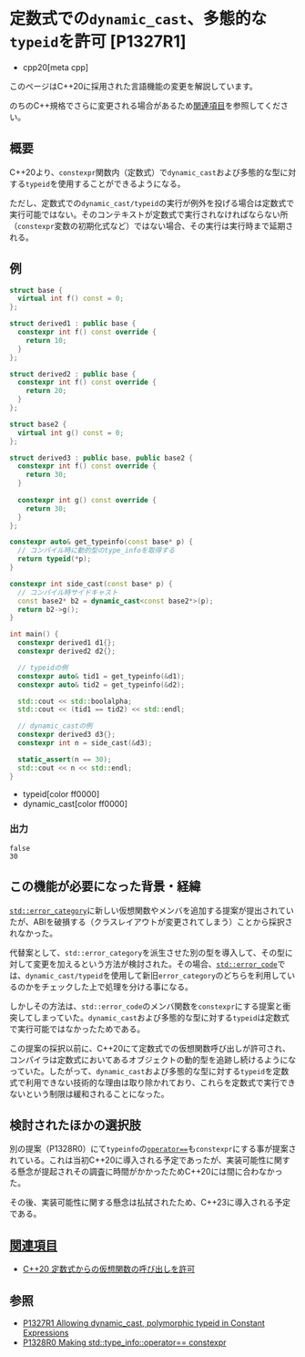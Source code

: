# 定数式での`dynamic_cast`、多態的な`typeid`を許可 [P1327R1]
* cpp20[meta cpp]

<!-- start lang caution -->

このページはC++20に採用された言語機能の変更を解説しています。

のちのC++規格でさらに変更される場合があるため[関連項目](#relative-page)を参照してください。

<!-- last lang caution -->

## 概要

C++20より、`constexpr`関数内（定数式）で`dynamic_cast`および多態的な型に対する`typeid`を使用することができるようになる。

ただし、定数式での`dynamic_cast/typeid`の実行が例外を投げる場合は定数式で実行可能ではない。そのコンテキストが定数式で実行されなければならない所（`constexpr`変数の初期化式など）ではない場合、その実行は実行時まで延期される。

## 例
```cpp example
struct base {
  virtual int f() const = 0;
};

struct derived1 : public base {
  constexpr int f() const override {
    return 10;
  }
};

struct derived2 : public base {
  constexpr int f() const override {
    return 20;
  }
};

struct base2 {
  virtual int g() const = 0;
};

struct derived3 : public base, public base2 {
  constexpr int f() const override {
    return 30;
  }
  
  constexpr int g() const override {
    return 30;
  }
};

constexpr auto& get_typeinfo(const base* p) {
  // コンパイル時に動的型のtype_infoを取得する
  return typeid(*p);
}

constexpr int side_cast(const base* p) {
  // コンパイル時サイドキャスト
  const base2* b2 = dynamic_cast<const base2*>(p);
  return b2->g();
}

int main() {
  constexpr derived1 d1{};
  constexpr derived2 d2{};

  // typeidの例
  constexpr auto& tid1 = get_typeinfo(&d1);
  constexpr auto& tid2 = get_typeinfo(&d2);

  std::cout << std::boolalpha;
  std::cout << (tid1 == tid2) << std::endl;

  // dynamic_castの例
  constexpr derived3 d3{};
  constexpr int n = side_cast(&d3);

  static_assert(n == 30);
  std::cout << n << std::endl;
}
```
* typeid[color ff0000]
* dynamic_cast[color ff0000]

### 出力
```
false
30
```

## この機能が必要になった背景・経緯

[`std::error_category`](/reference/system_error/error_category.md)に新しい仮想関数やメンバを追加する提案が提出されていたが、ABIを破損する（クラスレイアウトが変更されてしまう）ことから採択されなかった。

代替案として、`std::error_category`を派生させた別の型を導入して、その型に対して変更を加えるという方法が検討された。その場合、[`std::error_code`](/reference/system_error/error_code.md)では、`dynamic_cast/typeid`を使用して新旧`error_category`のどちらを利用しているのかをチェックした上で処理を分ける事になる。

しかしその方法は、`std::error_code`のメンバ関数を`constexpr`にする提案と衝突してしまっていた。`dynamic_cast`および多態的な型に対する`typeid`は定数式で実行可能ではなかったためである。

この提案の採択以前に、C++20にて定数式での仮想関数呼び出しが許可され、コンパイラは定数式においてあるオブジェクトの動的型を追跡し続けるようになっていた。したがって、`dynamic_cast`および多態的な型に対する`typeid`を定数式で利用できない技術的な理由は取り除かれており、これらを定数式で実行できないという制限は緩和されることになった。

## 検討されたほかの選択肢

別の提案（P1328R0）にて`typeinfo`の[`operator==`](/reference/typeinfo/type_info/op_equal.md)も`constexpr`にする事が提案されている。これは当初C++20に導入される予定であったが、実装可能性に関する懸念が提起されその調査に時間がかかったためC++20には間に合わなかった。

その後、実装可能性に関する懸念は払拭されたため、C++23に導入される予定である。

## <a id="relative-page" href="#relative-page">関連項目</a>

- [C++20 定数式からの仮想関数の呼び出しを許可](/lang/cpp20/allow_virtual_function_calls_in_constant_expressions.md)


## 参照

- [P1327R1 Allowing dynamic_cast, polymorphic typeid in Constant Expressions](http://www.open-std.org/jtc1/sc22/wg21/docs/papers/2018/p1327r1.html)
- [P1328R0 Making std::type_info::operator== constexpr](https://wg21.link/P1328)
